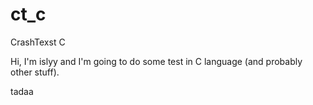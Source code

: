 # ct_c
CrashTexst C

Hi, I'm islyy and I'm going to do some test in C language (and probably other stuff).

tadaa
